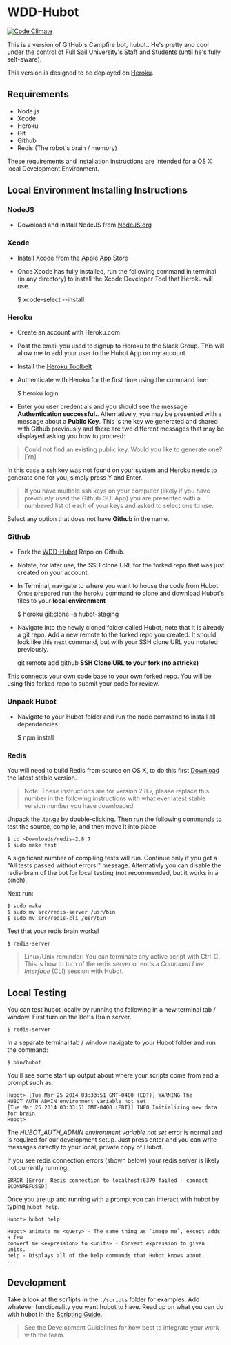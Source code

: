 # WDD-Hubot

[![Code Climate](https://codeclimate.com/github/reactivepixel/WDD-Hubot/badges/gpa.svg)](https://codeclimate.com/github/reactivepixel/WDD-Hubot)

This is a version of GitHub's Campfire bot, hubot..
He's pretty and cool under the control of Full Sail University's Staff and Students (until he's fully self-aware).

This version is designed to be deployed on [Heroku][heroku].

[heroku]: http://www.heroku.com

## Requirements
* Node.js
* Xcode
* Heroku
* Git
* Github
* Redis (The robot's brain / memory)


These requirements and installation instructions are intended for a OS X local Development Environment.

## Local Environment Installing Instructions

### NodeJS

* Download and install NodeJS from [NodeJS.org][nodejs]

### Xcode
* Install Xcode from the [Apple App Store][xcode]
* Once Xcode has fully installed, run the following command in terminal (in any directory) to install the Xcode Developer Tool that Heroku will use.



    $ xcode-select --install

### Heroku
* Create an account with Heroku.com
* Post the email you used to signup to Heroku to the Slack Group. This will allow me to add your user to the Hubot App on my account.
* Install the [Heroku Toolbelt][toolbelt]
* Authenticate with Heroku for the first time using the command line:


    $ heroku login

* Enter you user credentials and you should see the message **Authentication successful.**. Alternatively, you may be presented with a message about a **Public Key**. This is the key we generated and shared with Github previously and there are two different messages that may be displayed asking you how to proceed:


> Could not find an existing public key. Would you like to generate one? [Yn]

In this case a ssh key was not found on your system and Heroku needs to generate one for you, simply press Y and Enter.

> If you have multiple ssh keys on your computer (likely if you have previously used the Github GUI App) you are presented with a numbered list of each of your keys and asked to select one to use.

Select any option that does not have **Github** in the name.

### Github

* Fork the [WDD-Hubot][wddhubot] Repo on Github.
* Notate, for later use, the SSH clone URL for the forked repo that was just created on your account.
* In Terminal, navigate to where you want to house the code from Hubot. Once prepared run the heroku command to clone and download Hubot's files to your **local environment**


    $ heroku git:clone -a hubot-staging

* Navigate into the newly cloned folder called Hubot, note that it is already a git repo. Add a new remote to the forked repo you created. It should look like this next command, but with your SSH clone URL you notated previously.


    git remote add github **SSH Clone URL to your fork (no astricks)**

This connects your own code base to your own forked repo. You will be using this forked repo to submit your code for review.

### Unpack Hubot

* Navigate to your Hubot folder and run the node command to install all dependencies:


    $ npm install

### Redis

You will need to build Redis from source on OS X, to do this first [Download](http://redis.io/download) the latest stable version.

> Note: These instructions are for version 2.8.7, please replace this number in the following instructions with what ever latest stable version number you have downloaded

Unpack the .tar.gz by double-clicking. Then run the following commands to test the source, compile, and then move it into place.

    $ cd ~Downloads/redis-2.8.7
    $ sudo make test

A significant number of compiling tests will run. Continue only if you get a "All tests passed without errors!" message. Alternativly you can disable the redis-brain of the bot for local testing (not recommended, but it works in a pinch).

Next run:

    $ sudo make
    $ sudo mv src/redis-server /usr/bin
    $ sudo mv src/redis-cli /usr/bin

Test that your redis brain works!

    $ redis-server

> Linux/Unix reminder: You can terminate any active script with Ctrl-C. This is how to turn of the redis server or ends a *Command Line Interface* (CLI) session with Hubot.

[nodejs]: http://nodejs.org/
[xcode]: https://itunes.apple.com/us/app/xcode/id497799835
[toolbelt]: https://toolbelt.heroku.com/
[wddhubot]: https://github.com/reactivepixel/WDD-Hubot/fork




## Local Testing

You can test hubot locally by running the following in a new terminal tab / window. First turn on the Bot's Brain server.

    $ redis-server

In a separate terminal tab / window navigate to your Hubot folder and run the command:

    $ bin/hubot

You'll see some start up output about where your scripts come from and a prompt such as:

    Hubot> [Tue Mar 25 2014 03:33:51 GMT-0400 (EDT)] WARNING The HUBOT_AUTH_ADMIN environment variable not set
    [Tue Mar 25 2014 03:33:51 GMT-0400 (EDT)] INFO Initializing new data for brain
    Hubot>

The *HUBOT_AUTH_ADMIN environment variable not set* error is normal and is required for our development setup. Just press enter and you can write messages directly to your local, private copy of Hubot.

If you see redis connection errors (shown below) your redis server is likely not currently running.

    ERROR [Error: Redis connection to localhost:6379 failed - connect ECONNREFUSED]


Once you are up and running with a prompt you can interact with hubot by typing `hubot help`.

    Hubot> hubot help

    Hubot> animate me <query> - The same thing as `image me`, except adds a few
    convert me <expression> to <units> - Convert expression to given units.
    help - Displays all of the help commands that Hubot knows about.
    ...


## Development

Take a look at the scr1ipts in the `./scripts` folder for examples.
Add whatever functionality you want hubot to have. Read up on what you can do with hubot in the [Scripting Guide](https://github.com/github/hubot/blob/master/docs/scripting.md).

> See the Development Guidelines for how best to integrate your work with the team.
